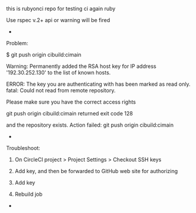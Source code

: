 this is rubyonci repo for testing ci again ruby

Use rspec v.2+ api or warning will be fired

-
Problem:

$ git push origin cibuild:cimain

Warning: Permanently added the RSA host key for IP address '192.30.252.130' to the list of known hosts.

ERROR: The key you are authenticating with has been marked as read only.
fatal: Could not read from remote repository.

Please make sure you have the correct access rights

git push origin cibuild:cimain returned exit code 128

and the repository exists. Action failed: git push origin cibuild:cimain

-
Troubleshoot:

1. On CircleCI project > Project Settings > Checkout SSH keys

2. Add key, and then be forwarded to GitHub web site for authorizing

3. Add key

4. Rebuild job

-

